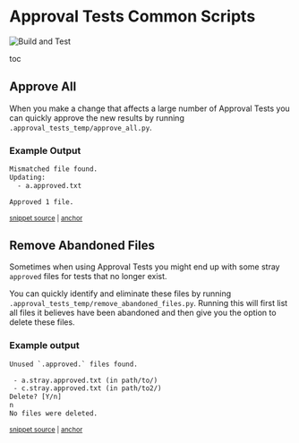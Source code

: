 # Approval Tests Common Scripts

![Build and Test](https://github.com/approvals/ApprovalTests.CommonScripts/actions/workflows/build-and-test.yml/badge.svg)

toc 

## Approve All

When you make a change that affects a large number of Approval Tests you can quickly approve the new results by running `.approval_tests_temp/approve_all.py`.

### Example Output

<!-- snippet: test_approve_all.test__one_case.approved.txt -->
<a id='snippet-test_approve_all.test__one_case.approved.txt'></a>
```txt
Mismatched file found.
Updating:
  - a.approved.txt

Approved 1 file.
```
<sup><a href='/test_approve_all.test__one_case.approved.txt#L1-L5' title='Snippet source file'>snippet source</a> | <a href='#snippet-test_approve_all.test__one_case.approved.txt' title='Start of snippet'>anchor</a></sup>
<!-- endSnippet -->

## Remove Abandoned Files

Sometimes when using Approval Tests you might end up with some stray `approved` files for tests that no longer exist.

You can quickly identify and eliminate these files by running `.approval_tests_temp/remove_abandoned_files.py`.
Running this will first list all files it believes have been abandoned and then give you the option to delete these files.

### Example output

<!-- snippet: test_remove_abandoned_files.test__reject.approved.txt -->
<a id='snippet-test_remove_abandoned_files.test__reject.approved.txt'></a>
```txt
Unused `.approved.` files found.

 - a.stray.approved.txt (in path/to/)
 - c.stray.approved.txt (in path/to2/)
Delete? [Y/n]
n
No files were deleted.
```
<sup><a href='/test_remove_abandoned_files.test__reject.approved.txt#L1-L7' title='Snippet source file'>snippet source</a> | <a href='#snippet-test_remove_abandoned_files.test__reject.approved.txt' title='Start of snippet'>anchor</a></sup>
<!-- endSnippet -->
